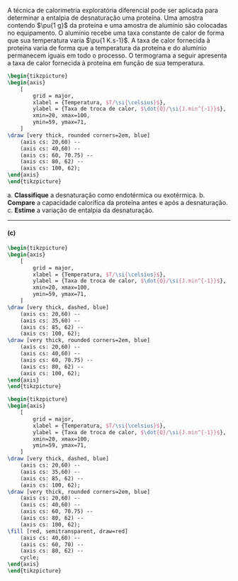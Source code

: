 A técnica de calorimetria exploratória diferencial pode ser aplicada para determinar a entalpia de desnaturação uma proteína. Uma amostra contendo $\pu{1 g}$ da proteína e uma amostra de alumínio são colocadas no equipamento. O alumínio recebe uma taxa constante de calor de forma que sua temperatura varia $\pu{1 K.s-1}$. A taxa de calor fornecida à proteína varia de forma que a temperatura da proteína e do alumínio permanecem iguais em todo o processo. O termograma a seguir apresenta a taxa de calor fornecida à proteína em função de sua temperatura.

```latex
\begin{tikzpicture}
\begin{axis}
    [
        grid = major,
        xlabel = {Temperatura, $T/\si{\celsius}$},
        ylabel = {Taxa de troca de calor, $\dot{Q}/\si{J.min^{-1}}$},
        xmin=20, xmax=100,
        ymin=59, ymax=71,
    ]
\draw [very thick, rounded corners=2em, blue]
    (axis cs: 20,60) -- 
    (axis cs: 40,60) -- 
    (axis cs: 60, 70.75) -- 
    (axis cs: 80, 62) -- 
    (axis cs: 100, 62);
\end{axis}
\end{tikzpicture}
```

a. **Classifique** a desnaturação como endotérmica ou exotérmica.
b. **Compare** a capacidade calorífica da proteína antes e após a desnaturação.
c. **Estime** a variação de entalpia da desnaturação.

---

#### **(c)**

```latex
\begin{tikzpicture}
\begin{axis}
    [
        grid = major,
        xlabel = {Temperatura, $T/\si{\celsius}$},
        ylabel = {Taxa de troca de calor, $\dot{Q}/\si{J.min^{-1}}$},
        xmin=20, xmax=100,
        ymin=59, ymax=71,
    ]
\draw [very thick, dashed, blue]
    (axis cs: 20,60) -- 
    (axis cs: 35,60) -- 
    (axis cs: 85, 62) -- 
    (axis cs: 100, 62);
\draw [very thick, rounded corners=2em, blue]
    (axis cs: 20,60) -- 
    (axis cs: 40,60) -- 
    (axis cs: 60, 70.75) -- 
    (axis cs: 80, 62) -- 
    (axis cs: 100, 62);
\end{axis}
\end{tikzpicture}
```


```latex
\begin{tikzpicture}
\begin{axis}
    [
        grid = major,
        xlabel = {Temperatura, $T/\si{\celsius}$},
        ylabel = {Taxa de troca de calor, $\dot{Q}/\si{J.min^{-1}}$},
        xmin=20, xmax=100,
        ymin=59, ymax=71,
    ]
\draw [very thick, dashed, blue]
    (axis cs: 20,60) -- 
    (axis cs: 35,60) -- 
    (axis cs: 85, 62) -- 
    (axis cs: 100, 62);
\draw [very thick, rounded corners=2em, blue]
    (axis cs: 20,60) -- 
    (axis cs: 40,60) -- 
    (axis cs: 60, 70.75) -- 
    (axis cs: 80, 62) -- 
    (axis cs: 100, 62);
\fill [red, semitransparent, draw=red]
    (axis cs: 40,60) --
    (axis cs: 60, 70) --
    (axis cs: 80, 62) --
    cycle;
\end{axis}
\end{tikzpicture}
```